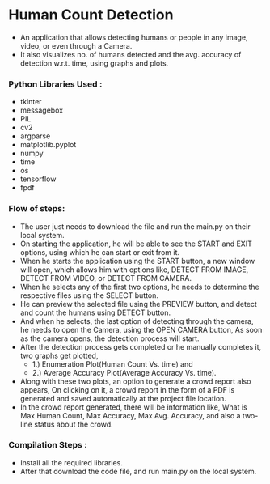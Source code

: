 # Human Count Detection
- An application that allows detecting humans or people in any image, video, or even through a Camera.
- It also visualizes no. of humans detected and the avg. accuracy of detection w.r.t. time, using graphs and plots.

### Python Libraries Used : 
- tkinter
- messagebox
- PIL
- cv2
- argparse
- matplotlib.pyplot
- numpy
- time
- os
- tensorflow
- fpdf

### Flow of steps:
- The user just needs to download the file and run the main.py on their local system.
- On starting the application, he will be able to see the START and EXIT options, using which he can start or exit from it.
- When he starts the application using the START button, a new window will open, which allows him with options like, DETECT FROM IMAGE, DETECT FROM VIDEO, or DETECT FROM CAMERA.
- When he selects any of the first two options, he needs to determine the respective files using the SELECT button.
- He can preview the selected file using the PREVIEW button, and detect and count the humans using DETECT button.
- And when he selects, the last option of detecting through the camera, he needs to open the Camera, using the OPEN CAMERA button, As soon as the camera opens, the detection process will start.
- After the detection process gets completed or he manually completes it, two graphs get plotted, 
	- 1.) Enumeration Plot(Human Count Vs. time) and 
	- 2.) Average Accuracy Plot(Average Accuracy Vs. time).
- Along with these two plots, an option to generate a crowd report also appears, On clicking on it, a crowd report in the form of a PDF is generated and saved automatically at the project file location.
- In the crowd report generated, there will be information like, What is Max Human Count, Max Accuracy, Max Avg. Accuracy, and also a two-line status about the crowd.

### Compilation Steps :
- Install all the required libraries.
- After that download the code file, and run main.py on the local system.

